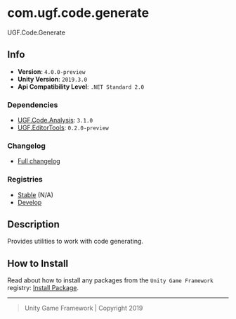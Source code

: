 # com.ugf.code.generate

UGF.Code.Generate

## Info

- **Version**: `4.0.0-preview`
- **Unity Version**: `2019.3.0`
- **Api Compatibility Level**: `.NET Standard 2.0`

### Dependencies

- [UGF.Code.Analysis](https://github.com/unity-game-framework/ugf-code-analysis): `3.1.0`
- [UGF.EditorTools](https://github.com/unity-game-framework/ugf-editortools): `0.2.0-preview`

### Changelog

- [Full changelog][1]

### Registries

- [Stable][2] (N/A)
- [Develop][3]

## Description

Provides utilities to work with code generating.

## How to Install

Read about how to install any packages from the `Unity Game Framework` registry: [Install Package][4].

---
> Unity Game Framework | Copyright 2019

[1]: changelog.md
[2]: https://bintray.com/unity-game-framework/stable/com.ugf.code.generate
[3]: https://bintray.com/unity-game-framework/dev/com.ugf.code.generate
[4]: https://github.com/unity-game-framework/ugf-documentation/wiki/Install-Package
